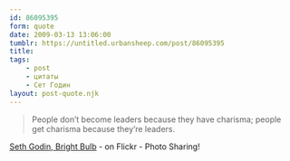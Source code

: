 ```yaml
---
id: 86095395
form: quote
date: 2009-03-13 13:06:00
tumblr: https://untitled.urbansheep.com/post/86095395
title: 
tags:
    - post
    - цитаты
    - Сет Годин
layout: post-quote.njk
---
```


<blockquote>
People don&rsquo;t become leaders because they have charisma; people get charisma because they&rsquo;re leaders.
</blockquote>

<a href="http://www.flickr.com/photos/jurvetson/3275235423/in/photostream/">Seth Godin, Bright Bulb</a> - on Flickr - Photo Sharing!
